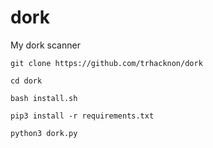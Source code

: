 # dork
My dork scanner
```
git clone https://github.com/trhacknon/dork
```

```
cd dork
```

```
bash install.sh
```

```
pip3 install -r requirements.txt
```
```
python3 dork.py
```
